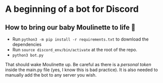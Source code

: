 # A beginning of a bot for Discord

## How to bring our baby Moulinette to life 🤖

* Run `python3 -m pip install -r requirements.txt` to download the dependencies
* Run `source discord_env/bin/activate` at the root of the repo.
* `python3 bot.py` 

That should wake Moulinette up. Be careful as there is a *personal token* inside the main.py file (yes, I know this is bad practice). It is also needed to manually add the bot to any server you wish. 
